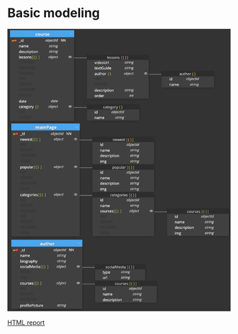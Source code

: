 # Basic modeling

![Basic modeling](./basic-modeling.png)

[HTML report](https://00-modeling-00-basic-modeling.netlify.app/)
